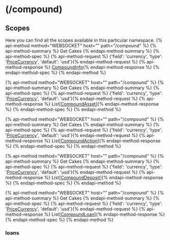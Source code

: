 # (/compound)
## Scopes 
Here you can find all the scopes available in this particular namespace. 
{% api-method method="WEBSOCKET" host="" path="/compound" %}
{% api-method-summary %} Get Cakes {% endapi-method-summary %}
{% api-method-spec %}
{% api-method-request %}
{'field': 'currency', 'type': '[PriceCurrency](#pricecurrency)', 'default': 'usd'}{% endapi-method-request %}
{% api-method-response %}
[CompoundInfo](#compoundinfo){% endapi-method-response %}
{% endapi-method-spec %}
{% endapi-method %}

{% api-method method="WEBSOCKET" host="" path="/compound" %}
{% api-method-summary %} Get Cakes {% endapi-method-summary %}
{% api-method-spec %}
{% api-method-request %}
{'field': 'currency', 'type': '[PriceCurrency](#pricecurrency)', 'default': 'usd'}{% endapi-method-request %}
{% api-method-response %}
List[[CompoundAsset](#compoundasset)]{% endapi-method-response %}
{% endapi-method-spec %}
{% endapi-method %}

{% api-method method="WEBSOCKET" host="" path="/compound" %}
{% api-method-summary %} Get Cakes {% endapi-method-summary %}
{% api-method-spec %}
{% api-method-request %}
{'field': 'currency', 'type': '[PriceCurrency](#pricecurrency)', 'default': 'usd'}{% endapi-method-request %}
{% api-method-response %}
List[[CompoundAction](#compoundaction)]{% endapi-method-response %}
{% endapi-method-spec %}
{% endapi-method %}

{% api-method method="WEBSOCKET" host="" path="/compound" %}
{% api-method-summary %} Get Cakes {% endapi-method-summary %}
{% api-method-spec %}
{% api-method-request %}
{'field': 'currency', 'type': '[PriceCurrency](#pricecurrency)', 'default': 'usd'}{% endapi-method-request %}
{% api-method-response %}
List[[CompoundDeposit](#compounddeposit)]{% endapi-method-response %}
{% endapi-method-spec %}
{% endapi-method %}

{% api-method method="WEBSOCKET" host="" path="/compound" %}
{% api-method-summary %} Get Cakes {% endapi-method-summary %}
{% api-method-spec %}
{% api-method-request %}
{'field': 'currency', 'type': '[PriceCurrency](#pricecurrency)', 'default': 'usd'}{% endapi-method-request %}
{% api-method-response %}
List[[CompoundLoan](#compoundloan)]{% endapi-method-response %}
{% endapi-method-spec %}
{% endapi-method %}

### loans
